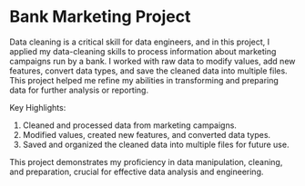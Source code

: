 # Bank Marketing Project
Data cleaning is a critical skill for data engineers, and in this project, I applied my data-cleaning skills to process information about marketing campaigns run by a bank. I worked with raw data to modify values, add new features, convert data types, and save the cleaned data into multiple files. This project helped me refine my abilities in transforming and preparing data for further analysis or reporting.

Key Highlights:

1. Cleaned and processed data from marketing campaigns.
2. Modified values, created new features, and converted data types.
3. Saved and organized the cleaned data into multiple files for future use.

This project demonstrates my proficiency in data manipulation, cleaning, and preparation, crucial for effective data analysis and engineering.
